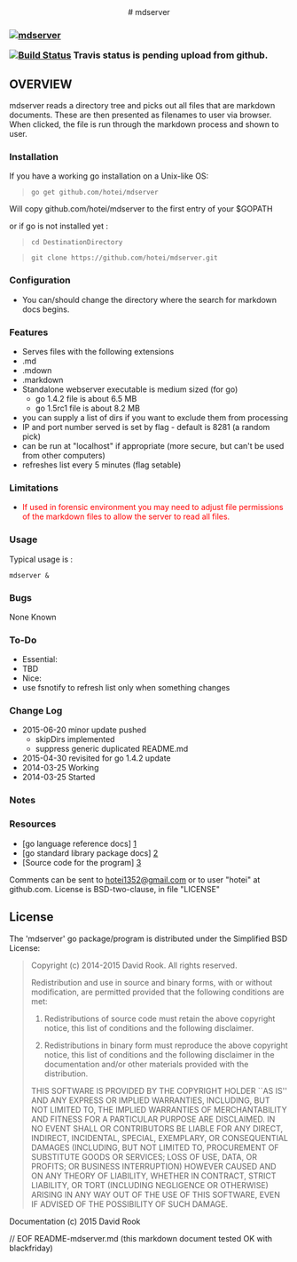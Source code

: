 <center>
# mdserver
</center>

<h3>   <a href="http://godoc.org/github.com/hotei/mdserver">
<img src="https://godoc.org/github.com/hotei/mdserver?status.png" alt="mdserver" /><br>
<p>
</a><a href="http://travis-ci.org/hotei/mdserver">
<img src="https://secure.travis-ci.org/hotei/mdserver.png" alt="Build Status" /></a>
Travis status is pending upload from github.
</h3>

## OVERVIEW

mdserver reads a directory tree and picks out all files that are markdown documents.
These are then presented as filenames to user via browser.
When clicked, the file is run through the markdown process and shown to user.


### Installation

If you have a working go installation on a Unix-like OS:

> ```go get github.com/hotei/mdserver```

Will copy github.com/hotei/mdserver to the first entry of your $GOPATH

or if go is not installed yet :

> ```cd DestinationDirectory```

> ```git clone https://github.com/hotei/mdserver.git```

### Configuration

* You can/should change the directory where the search for markdown docs begins.

### Features

* Serves files with the following extensions
 * .md
 * .mdown
 * .markdown
* Standalone webserver executable is medium sized (for go)
	* go 1.4.2 file is about 6.5 MB 
	* go 1.5rc1 file is about 8.2 MB
* you can supply a list of dirs if you want to exclude them from processing
* IP and port number served is set by flag - default is 8281 (a random pick)
* can be run at "localhost" if appropriate (more secure, but can't be used from other computers)
* refreshes list every 5 minutes (flag setable) 

### Limitations

* <font color="red">If used in forensic environment you may need to adjust file permissions of the markdown files to allow the server to read all files.</font>

### Usage

Typical usage is :

```mdserver &```

### Bugs

None Known

### To-Do

* Essential:
 * TBD
* Nice:
 * use fsnotify to refresh list only when something changes


### Change Log
* 2015-06-20 minor update pushed
	* skipDirs implemented
	* suppress generic duplicated README.md 
* 2015-04-30 revisited for go 1.4.2 update
* 2014-03-25 Working
* 2014-03-25 Started

### Notes



### Resources

* [go language reference docs] [1] 
* [go standard library package docs] [2]
* [Source code for the program] [3]

[1]: http://golang.org/ref/spec/ "go reference spec"
[2]: http://golang.org/pkg/ "go package docs"
[3]: http://github.com/hotei/mdserver "github.com/hotei/mdserver"

Comments can be sent to <hotei1352@gmail.com> or to user "hotei" at github.com.
License is BSD-two-clause, in file "LICENSE"

License
-------
The 'mdserver' go package/program is distributed under the Simplified BSD License:

> Copyright (c) 2014-2015 David Rook. All rights reserved.
> 
> Redistribution and use in source and binary forms, with or without modification, are
> permitted provided that the following conditions are met:
> 
>    1. Redistributions of source code must retain the above copyright notice, this list of
>       conditions and the following disclaimer.
> 
>    2. Redistributions in binary form must reproduce the above copyright notice, this list
>       of conditions and the following disclaimer in the documentation and/or other materials
>       provided with the distribution.
> 
> THIS SOFTWARE IS PROVIDED BY THE COPYRIGHT HOLDER ``AS IS'' AND ANY EXPRESS OR IMPLIED
> WARRANTIES, INCLUDING, BUT NOT LIMITED TO, THE IMPLIED WARRANTIES OF MERCHANTABILITY AND
> FITNESS FOR A PARTICULAR PURPOSE ARE DISCLAIMED. IN NO EVENT SHALL <COPYRIGHT HOLDER> OR
> CONTRIBUTORS BE LIABLE FOR ANY DIRECT, INDIRECT, INCIDENTAL, SPECIAL, EXEMPLARY, OR
> CONSEQUENTIAL DAMAGES (INCLUDING, BUT NOT LIMITED TO, PROCUREMENT OF SUBSTITUTE GOODS OR
> SERVICES; LOSS OF USE, DATA, OR PROFITS; OR BUSINESS INTERRUPTION) HOWEVER CAUSED AND ON
> ANY THEORY OF LIABILITY, WHETHER IN CONTRACT, STRICT LIABILITY, OR TORT (INCLUDING
> NEGLIGENCE OR OTHERWISE) ARISING IN ANY WAY OUT OF THE USE OF THIS SOFTWARE, EVEN IF
> ADVISED OF THE POSSIBILITY OF SUCH DAMAGE.

Documentation (c) 2015 David Rook 

// EOF README-mdserver.md  (this markdown document tested OK with blackfriday)

